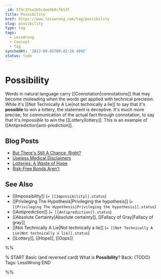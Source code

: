 ```yaml
---
_id: 5f5c37ee1b5cdee568cfb13f
title: Possibility
href: https://www.lesswrong.com/tag/possibility
slug: possibility
type: tag
tags:
  - LessWrong
  - Concept
  - Tag
synchedAt: '2022-09-01T09:42:28.409Z'
status: todo
---
```


# Possibility

Words in natural language carry [[Connotation|connotations]] that may become misleading when the words get applied with technical precision. While it's [[Not Technically A Lie|not technically a lie]] to say that it's **possible** to win a lottery, the statement is deceptive. It's much more precise, for communication of the actual fact through connotation, to say that it's *impossible* to win the [[Lottery|lottery]]. This is an example of [[Antiprediction|anti-prediction]].

## Blog Posts

- [But There's Still A Chance, Right?](http://lesswrong.com/lw/ml/but_theres_still_a_chance_right/)
- [Useless Medical Disclaimers](http://lesswrong.com/lw/h4/useless_medical_disclaimers/)
- [Lotteries: A Waste of Hope](http://lesswrong.com/lw/hl/lotteries_a_waste_of_hope/)
- [Risk-Free Bonds Aren't](http://lesswrong.com/lw/hy/riskfree_bonds_arent/)

## See Also

- [[Impossibility]] (`= [[Impossibility]].status`)
- [[Privileging The Hypothesis|Privileging the hypothesis]] (`= [[Privileging The Hypothesis|Privileging the hypothesis]].status`)
- [[Antiprediction]] (`= [[Antiprediction]].status`)
- [[Absolute Certainty|Absolute certainty]], [[Fallacy of Gray|Fallacy of gray]]
- [[Not Technically A Lie|Not technically a lie]] (`= [[Not Technically A Lie|Not technically a lie]].status`)
- [[Lottery]], [[Hope]], [[Oops]]


%%

% START
Basic (and reversed card)
What is **Possibility**?
Back: {TODO}
Tags: LessWrong
END

%%
	

